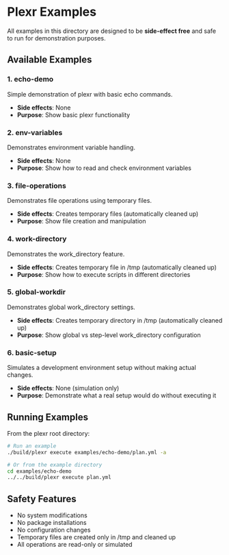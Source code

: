 # Plexr Examples

All examples in this directory are designed to be **side-effect free** and safe to run for demonstration purposes.

## Available Examples

### 1. echo-demo
Simple demonstration of plexr with basic echo commands.
- **Side effects**: None
- **Purpose**: Show basic plexr functionality

### 2. env-variables
Demonstrates environment variable handling.
- **Side effects**: None
- **Purpose**: Show how to read and check environment variables

### 3. file-operations
Demonstrates file operations using temporary files.
- **Side effects**: Creates temporary files (automatically cleaned up)
- **Purpose**: Show file creation and manipulation

### 4. work-directory
Demonstrates the work_directory feature.
- **Side effects**: Creates temporary file in /tmp (automatically cleaned up)
- **Purpose**: Show how to execute scripts in different directories

### 5. global-workdir
Demonstrates global work_directory settings.
- **Side effects**: Creates temporary directory in /tmp (automatically cleaned up)
- **Purpose**: Show global vs step-level work_directory configuration

### 6. basic-setup
Simulates a development environment setup without making actual changes.
- **Side effects**: None (simulation only)
- **Purpose**: Demonstrate what a real setup would do without executing it

## Running Examples

From the plexr root directory:
```bash
# Run an example
./build/plexr execute examples/echo-demo/plan.yml -a

# Or from the example directory
cd examples/echo-demo
../../build/plexr execute plan.yml
```

## Safety Features

- No system modifications
- No package installations
- No configuration changes
- Temporary files are created only in /tmp and cleaned up
- All operations are read-only or simulated